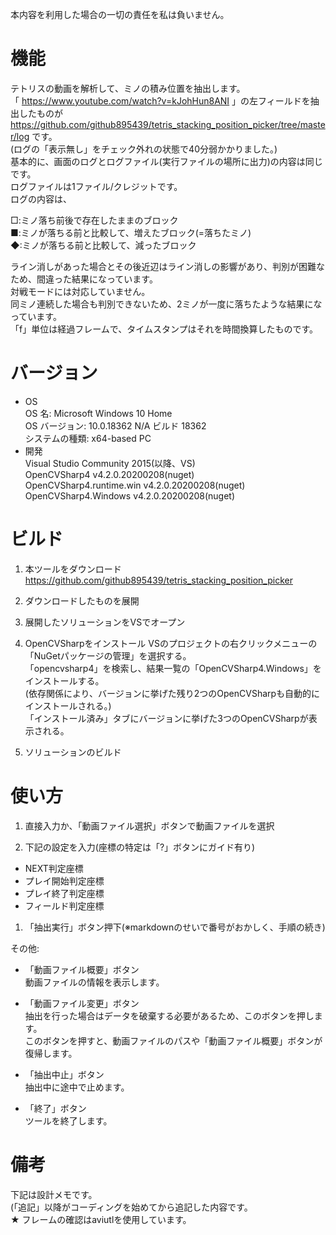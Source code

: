 本内容を利用した場合の一切の責任を私は負いません。

# 機能
テトリスの動画を解析して、ミノの積み位置を抽出します。    
「 https://www.youtube.com/watch?v=kJohHun8ANI 」の左フィールドを抽出したものが https://github.com/github895439/tetris_stacking_position_picker/tree/master/log です。    
(ログの「表示無し」をチェック外れの状態で40分弱かかりました。)    
基本的に、画面のログとログファイル(実行ファイルの場所に出力)の内容は同じです。    
ログファイルは1ファイル/クレジットです。    
ログの内容は、

□:ミノ落ち前後で存在したままのブロック    
■:ミノが落ちる前と比較して、増えたブロック(=落ちたミノ)    
◆:ミノが落ちる前と比較して、減ったブロック    

ライン消しがあった場合とその後近辺はライン消しの影響があり、判別が困難なため、間違った結果になっています。    
対戦モードには対応していません。    
同ミノ連続した場合も判別できないため、2ミノが一度に落ちたような結果になっています。    
「f」単位は経過フレームで、タイムスタンプはそれを時間換算したものです。

# バージョン
- OS    
OS 名:                  Microsoft Windows 10 Home    
OS バージョン:          10.0.18362 N/A ビルド 18362    
システムの種類:         x64-based PC
- 開発    
Visual Studio Community 2015(以降、VS)    
OpenCVSharp4 v4.2.0.20200208(nuget)    
OpenCVSharp4.runtime.win v4.2.0.20200208(nuget)    
OpenCVSharp4.Windows v4.2.0.20200208(nuget)    

# ビルド
1. 本ツールをダウンロード
https://github.com/github895439/tetris_stacking_position_picker

1. ダウンロードしたものを展開

1. 展開したソリューションをVSでオープン

1. OpenCVSharpをインストール
VSのプロジェクトの右クリックメニューの「NuGetパッケージの管理」を選択する。    
「opencvsharp4」を検索し、結果一覧の「OpenCVSharp4.Windows」をインストールする。    
(依存関係により、バージョンに挙げた残り2つのOpenCVSharpも自動的にインストールされる。)    
「インストール済み」タブにバージョンに挙げた3つのOpenCVSharpが表示される。

1. ソリューションのビルド

# 使い方
1. 直接入力か、「動画ファイル選択」ボタンで動画ファイルを選択

1. 下記の設定を入力(座標の特定は「?」ボタンにガイド有り)
- NEXT判定座標
- プレイ開始判定座標
- プレイ終了判定座標
- フィールド判定座標

1. 「抽出実行」ボタン押下(※markdownのせいで番号がおかしく、手順の続き)

その他:
- 「動画ファイル概要」ボタン    
動画ファイルの情報を表示します。

- 「動画ファイル変更」ボタン    
抽出を行った場合はデータを破棄する必要があるため、このボタンを押します。    
このボタンを押すと、動画ファイルのパスや「動画ファイル概要」ボタンが復帰します。

- 「抽出中止」ボタン    
抽出中に途中で止めます。

- 「終了」ボタン    
ツールを終了します。

# 備考    
下記は設計メモです。    
(「追記」以降がコーディングを始めてから追記した内容です。    
★
フレームの確認はaviutlを使用しています。
